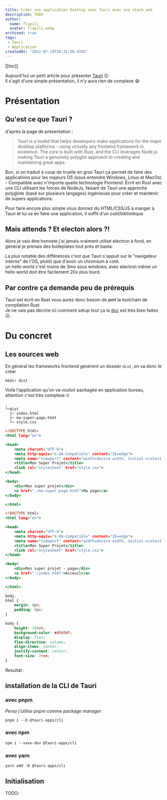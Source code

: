 ```yaml
---
title: Créer une application Desktop avec Tauri avec une stack web
description: TODO
author:
  name: flapili
  avatar: flapili.webp
archived: true
tags:
 - Tauri
 - Application
createdAt: "2022-07-19T20:31:50.476Z"
---
```

[[toc]]

Aujourd'hui un petit article pour présenter [Tauri](https://tauri.app) 😉<br/>
Il s'agit d'une simple présentation, il n'y aura rien de complexe 😅

# Présentation

## Qu'est ce que Tauri ?
d'après la page de présentation :
>Tauri is a toolkit that helps developers make applications for the major desktop platforms - using virtually any frontend framework in existence. The core is built with Rust, and the CLI leverages Node.js making Tauri a genuinely polyglot approach to creating and maintaining great apps.

Bon, si on traduit à coup de truelle en gros Tauri ça permet de faire des applications pour les majeurs OS (sous entendre Windows, Linux et MacOs) - Compatible avec n'importe quelle technologie Frontend. Écrit en Rust avec une CLI utilisant les forces de NodeJs, faisant de Tauri une approche polyglote (basé sur plusieurs langages) ingénieuse pour créer et maintenir de supers applications.

Pour faire encore plus simple vous donnez du HTML/CSS/JS à manger à Tauri et lui va en faire une application, il suffit d'un outil/bibliotèque

## Mais attends ? Et electon alors ?!
Alors je vais être honnete j'ai jamais vraiment utilisé electron à fond, en général je prenais des boileplates tout près et basta.

La plus notable des différences c'est que Tauri s'appuit sur le "navigateur interne" de l'OS, plutôt que d'avoir un chromium à coté.<br/>
un hello world c'est moins de 3mo sous windows, avec electron même un hello world doit être facilement 20x plus lourd.

## Par contre ça demande peu de prérequis
Tauri est écrit en Rust vous aurez donc besoin de ~~perl~~ la toolchain de compilation Rust<br/>
Je ne vais pas décrire ici comment setup tout ça la [doc](https://tauri.app/v1/guides/getting-started/prerequisites) est très bien faites 😉.
<!-- Créer dossier dist -->

# Du concret

## Les sources web

En général les frameworks frontend génèrent un dossier `dist`, on va donc le créer

```shell
mkdir dist
```

Voilà l'application qu'on va vouloir packagée en application bureau, attention c'est très complexe 🙄


```shell:structure
.
└─dist
  ├─ index.html
  ├─ ma-super-page.html
  └─ style.css
```

```html:index.html
<!DOCTYPE html>
<html lang="en">

<head>
    <meta charset="UTF-8">
    <meta http-equiv="X-UA-Compatible" content="IE=edge">
    <meta name="viewport" content="width=device-width, initial-scale=1.0">
    <title>Mon Super Projet</title>
    <link rel="stylesheet" href="style.css">
</head>

<body>
    <div>Mon super projet</div>
    <a href="./ma-super-page.html">Ma page</a>
</body>

</html>
```

```html:ma-super-page.html
<!DOCTYPE html>
<html lang="en">

<head>
    <meta charset="UTF-8">
    <meta http-equiv="X-UA-Compatible" content="IE=edge">
    <meta name="viewport" content="width=device-width, initial-scale=1.0">
    <title>Mon Super Projet</title>
    <link rel="stylesheet" href="style.css">
</head>

<body>
    <div>Mon super projet - page</div>
    <a href="./index.html">Acceuil</a>
</body>

</html>
```

```css:style.css
body,
html {
    margin: 0px;
    padding: 0px;
}

body {
    height: 100vh;
    background-color: #dfdfdf;
    display: flex;
    flex-direction: column;
    align-items: center;
    justify-content: center;
    font-size: 2rem;
}
```

Resultat :
<ContentImage src="/posts/tauri-demo.jpg" alt="tauri demo" />
<ContentImage src="https://c.tenor.com/It6WN9CY4HMAAAAC/wow-oh-my-god.gif" alt="wow" />


## installation de la CLI de Tauri
### avec pnpm
*Perso j'utilise pnpm comme package manager*
```shell:pnpm
pnpm i --D @tauri-apps/cli
```

### avec npm
```shell:npm
npm i --save-dev @tauri-apps/cli
```

### avec yarn
```shell:yarn
yarn add -D @tauri-apps/cli
```

## Initialisation

TODO:
